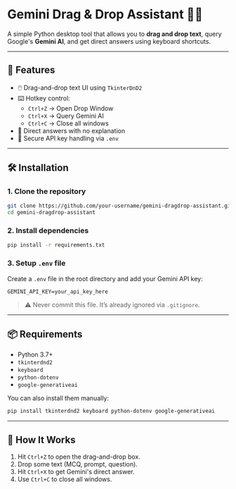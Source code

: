 
# Gemini Drag & Drop Assistant 🧠✨

A simple Python desktop tool that allows you to **drag and drop text**, query Google's **Gemini AI**, and get direct answers using keyboard shortcuts.

---

## 🚀 Features

- 🖱️ Drag-and-drop text UI using `TkinterDnD2`
- ⌨️ Hotkey control:
  - `Ctrl+Z` → Open Drop Window
  - `Ctrl+X` → Query Gemini AI
  - `Ctrl+C` → Close all windows
- 🤖 Direct answers with no explanation
- 🔐 Secure API key handling via `.env`

---

## 🛠️ Installation

### 1. Clone the repository

```bash
git clone https://github.com/your-username/gemini-dragdrop-assistant.git
cd gemini-dragdrop-assistant
````

### 2. Install dependencies

```bash
pip install -r requirements.txt
```

### 3. Setup `.env` file

Create a `.env` file in the root directory and add your Gemini API key:

```env
GEMINI_API_KEY=your_api_key_here
```

> ⚠️ Never commit this file. It’s already ignored via `.gitignore`.

---

## 📦 Requirements

* Python 3.7+
* `tkinterdnd2`
* `keyboard`
* `python-dotenv`
* `google-generativeai`

You can also install them manually:

```bash
pip install tkinterdnd2 keyboard python-dotenv google-generativeai
```

---

## 🧠 How It Works

1. Hit `Ctrl+Z` to open the drag-and-drop box.
2. Drop some text (MCQ, prompt, question).
3. Hit `Ctrl+X` to get Gemini's direct answer.
4. Use `Ctrl+C` to close all windows.
